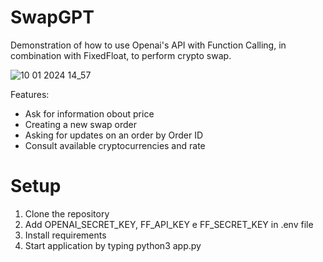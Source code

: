 # SwapGPT

Demonstration of how to use Openai's API with Function Calling, in combination with FixedFloat, to perform crypto swap. 

![10 01 2024 14_57](https://github.com/rosscript/SwapGPT/assets/127686871/e5bf06c0-a956-4bc8-81ee-37b172ef5a68)


Features:
- Ask for information obout price
- Creating a new swap order
- Asking for updates on an order by Order ID
- Consult available cryptocurrencies and rate

# Setup
1. Clone the repository
2. Add OPENAI_SECRET_KEY, FF_API_KEY e FF_SECRET_KEY in .env file
3. Install requirements
4. Start application by typing python3 app.py
